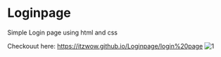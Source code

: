 # Loginpage
Simple Login page using html and css

Checkouut here: https://itzwow.github.io/Loginpage/login%20page
![1](https://user-images.githubusercontent.com/84179065/162976427-b947ad17-009f-4f0b-93ab-dea238ccd340.JPG)
